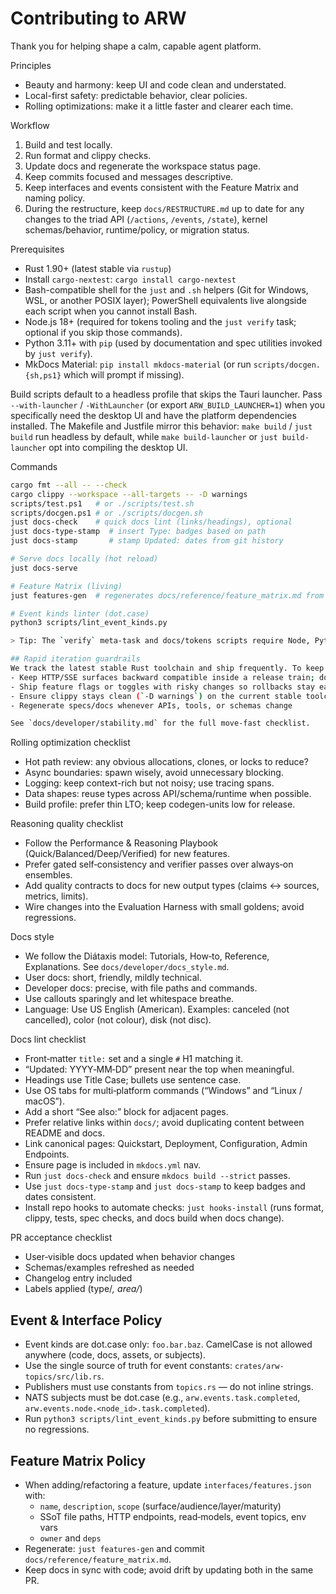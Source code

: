 # Contributing to ARW

Thank you for helping shape a calm, capable agent platform.

Principles
- Beauty and harmony: keep UI and code clean and understated.
- Local-first safety: predictable behavior, clear policies.
- Rolling optimizations: make it a little faster and clearer each time.

Workflow
1. Build and test locally.
2. Run format and clippy checks.
3. Update docs and regenerate the workspace status page.
4. Keep commits focused and messages descriptive.
5. Keep interfaces and events consistent with the Feature Matrix and naming policy.
6. During the restructure, keep `docs/RESTRUCTURE.md` up to date for any changes to the triad API (`/actions`, `/events`, `/state`), kernel schemas/behavior, runtime/policy, or migration status.

Prerequisites
- Rust 1.90+ (latest stable via `rustup`)
- Install `cargo-nextest`: `cargo install cargo-nextest`
- Bash-compatible shell for the `just` and `.sh` helpers (Git for Windows, WSL, or another POSIX layer); PowerShell equivalents live alongside each script when you cannot install Bash.
- Node.js 18+ (required for tokens tooling and the `just verify` task; optional if you skip those commands).
- Python 3.11+ with `pip` (used by documentation and spec utilities invoked by `just verify`).
- MkDocs Material: `pip install mkdocs-material` (or run `scripts/docgen.{sh,ps1}` which will prompt if missing).

Build scripts default to a headless profile that skips the Tauri launcher. Pass `--with-launcher` / `-WithLauncher` (or export `ARW_BUILD_LAUNCHER=1`) when you specifically need the desktop UI and have the platform dependencies installed.
The Makefile and Justfile mirror this behavior: `make build` / `just build` run headless by default, while `make build-launcher` or `just build-launcher` opt into compiling the desktop UI.

Commands
```bash
cargo fmt --all -- --check
cargo clippy --workspace --all-targets -- -D warnings
scripts/test.ps1   # or ./scripts/test.sh
scripts/docgen.ps1 # or ./scripts/docgen.sh
just docs-check    # quick docs lint (links/headings), optional
just docs-type-stamp  # insert Type: badges based on path
just docs-stamp       # stamp Updated: dates from git history

# Serve docs locally (hot reload)
just docs-serve

# Feature Matrix (living)
just features-gen  # regenerates docs/reference/feature_matrix.md from interfaces/features.json

# Event kinds linter (dot.case)
python3 scripts/lint_event_kinds.py

> Tip: The `verify` meta-task and docs/tokens scripts require Node, Python, and MkDocs. If you do not have those tools installed, run the individual Rust checks (`fmt`, `clippy`, `cargo nextest`) instead and mention the skipped steps in your notes.

## Rapid iteration guardrails
We track the latest stable Rust toolchain and ship frequently. To keep the project broadly usable while moving fast:
- Keep HTTP/SSE surfaces backward compatible inside a release train; document migrations when breaking changes are unavoidable
- Ship feature flags or toggles with risky changes so rollbacks stay easy
- Ensure clippy stays clean (`-D warnings`) on the current stable toolchain
- Regenerate specs/docs whenever APIs, tools, or schemas change

See `docs/developer/stability.md` for the full move-fast checklist.
```

Rolling optimization checklist
- Hot path review: any obvious allocations, clones, or locks to reduce?
- Async boundaries: spawn wisely, avoid unnecessary blocking.
- Logging: keep context-rich but not noisy; use tracing spans.
- Data shapes: reuse types across API/schema/runtime when possible.
- Build profile: prefer thin LTO; keep codegen-units low for release.

Reasoning quality checklist
- Follow the Performance & Reasoning Playbook (Quick/Balanced/Deep/Verified) for new features.
- Prefer gated self‑consistency and verifier passes over always‑on ensembles.
- Add quality contracts to docs for new output types (claims ↔ sources, metrics, limits).
- Wire changes into the Evaluation Harness with small goldens; avoid regressions.

Docs style
- We follow the Diátaxis model: Tutorials, How‑to, Reference, Explanations. See `docs/developer/docs_style.md`.
- User docs: short, friendly, mildly technical.
- Developer docs: precise, with file paths and commands.
- Use callouts sparingly and let whitespace breathe.
 - Language: Use US English (American). Examples: canceled (not cancelled), color (not colour), disk (not disc).

Docs lint checklist
- Front‑matter `title:` set and a single `#` H1 matching it.
- “Updated: YYYY‑MM‑DD” present near the top when meaningful.
- Headings use Title Case; bullets use sentence case.
- Use OS tabs for multi‑platform commands (“Windows” and “Linux / macOS”).
- Add a short “See also:” block for adjacent pages.
- Prefer relative links within `docs/`; avoid duplicating content between README and docs.
- Link canonical pages: Quickstart, Deployment, Configuration, Admin Endpoints.
- Ensure page is included in `mkdocs.yml` nav.
- Run `just docs-check` and ensure `mkdocs build --strict` passes.
- Use `just docs-type-stamp` and `just docs-stamp` to keep badges and dates consistent.
- Install repo hooks to automate checks: `just hooks-install` (runs format, clippy, tests, spec checks, and docs build when docs change).

PR acceptance checklist
- User‑visible docs updated when behavior changes
- Schemas/examples refreshed as needed
- Changelog entry included
- Labels applied (type/*, area/*)

## Event & Interface Policy

- Event kinds are dot.case only: `foo.bar.baz`. CamelCase is not allowed anywhere (code, docs, assets, or subjects).
- Use the single source of truth for event constants: `crates/arw-topics/src/lib.rs`.
- Publishers must use constants from `topics.rs` — do not inline strings.
- NATS subjects must be dot.case (e.g., `arw.events.task.completed`, `arw.events.node.<node_id>.task.completed`).
- Run `python3 scripts/lint_event_kinds.py` before submitting to ensure no regressions.

## Feature Matrix Policy

- When adding/refactoring a feature, update `interfaces/features.json` with:
  - `name`, `description`, `scope` (surface/audience/layer/maturity)
  - SSoT file paths, HTTP endpoints, read‑models, event topics, env vars
  - `owner` and `deps`
- Regenerate: `just features-gen` and commit `docs/reference/feature_matrix.md`.
- Keep docs in sync with code; avoid drift by updating both in the same PR.
